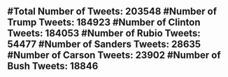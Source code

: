 #Total Number of Tweets: 203548 
#Number of Trump Tweets: 184923
#Number of Clinton Tweets: 184053
#Number of Rubio Tweets: 54477
#Number of Sanders Tweets: 28635
#Number of Carson Tweets: 23902
#Number of Bush Tweets: 18846
---
